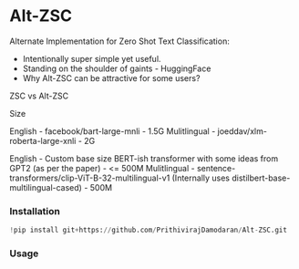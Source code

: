 # Alt-ZSC
Alternate Implementation for Zero Shot Text Classification: 


* Intentionally super simple yet useful.
* Standing on the shoulder of gaints - HuggingFace
* Why Alt-ZSC can be attractive for some users?

ZSC vs Alt-ZSC

Size

English  - facebook/bart-large-mnli - 1.5G
Mulitlingual - joeddav/xlm-roberta-large-xnli - 2G

English - Custom base size BERT-ish transformer with some ideas from GPT2 (as per the paper) - <= 500M
Mulitlingual - sentence-transformers/clip-ViT-B-32-multilingual-v1 (Internally uses distilbert-base-multilingual-cased) - 500M


### Installation
```python 
!pip install git+https://github.com/PrithivirajDamodaran/Alt-ZSC.git
```

### Usage

